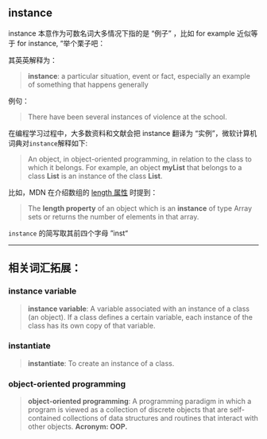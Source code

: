 

## instance

instance 本意作为可数名词大多情况下指的是 “例子” ，比如 for example 近似等于 for instance, “举个栗子吧：

其英英解释为：
> **instance**: a particular situation, event or fact, especially an example of something that happens generally

例句：
> There have been several instances of violence at the school.

在编程学习过程中，大多数资料和文献会把 instance 翻译为 “实例”，微软计算机词典对`instance`解释如下: 

> An object, in object-oriented programming, in relation to the class to which it belongs. For example, an object **myList** that belongs to a class **List** is an instance of the class **List**.

比如，MDN 在介绍数组的 [length 属性][1] 时提到：

> The **length property** of an object which is an **instance** of type Array sets or returns the number of elements in that array.

`instance` 的简写取其前四个字母 ”inst“

---
## 相关词汇拓展：

### instance variable
> **instance variable**: A variable associated with an instance of a class (an object). If a class defines a certain variable, each instance of the class has its own copy of that variable.

### instantiate
> **instantiate**: To create an instance of a class.

### object-oriented programming

> **object-oriented programming**: A programming paradigm in which a program is viewed as a collection of discrete objects that are self-contained collections of data structures and routines that interact with other objects. **Acronym: OOP.** 


[1]: https://developer.mozilla.org/en-US/docs/Web/JavaScript/Reference/Global_Objects/Array/length
